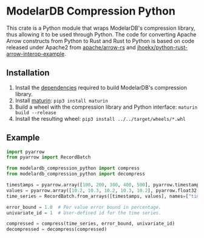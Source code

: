 # ModelarDB Compression Python
This crate is a Python module that wraps ModelarDB's compression library, thus
allowing it to be used through Python. The code for converting Apache Arrow
constructs from Python to Rust and Rust to Python is based on code released
under Apache2 from
[apache/arrow-rs](https://github.com/apache/arrow-rs/blob/master/arrow/src/pyarrow.rs)
and
[jhoekx/python-rust-arrow-interop-example](https://github.com/jhoekx/python-rust-arrow-interop-example/blob/master/src/lib.rs).

## Installation
1. Install the [dependencies](https://github.com/ModelarData/ModelarDB-RS#installation) required to build ModelarDB's compression library.
2. Install [maturin](https://github.com/PyO3/maturin): `pip3 install maturin`
3. Build a wheel with the compression library and Python interface: `maturin build --release`
4. Install the resulting wheel: `pip3 install ../../target/wheels/*.whl`

## Example
```python
import pyarrow
from pyarrow import RecordBatch

from modelardb_compression_python import compress
from modelardb_compression_python import decompress

timestamps = pyarrow.array([100, 200, 300, 400, 500], pyarrow.timestamp('ms'))
values = pyarrow.array([10.2, 10.3, 10.2, 10.3, 10.2], pyarrow.float32())
time_series = RecordBatch.from_arrays([timestamps, values], names=["timestamps", "values"])

error_bound = 1.0  # Per value error bound in percentage.
univariate_id = 1  # User-defined id for the time series.

compressed = compress(time_series, error_bound, univariate_id)
decompressed = decompress(compressed)
```